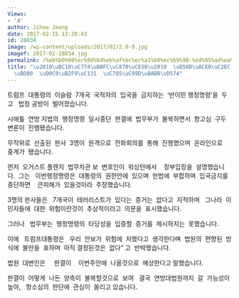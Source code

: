 ```yaml
---
Views:
- '4'
author: Jihee Jeong
date: 2017-02-15 13:28:43
id: 28834
image: /wp-content/uploads/2017/02/2.0-9.jpg
imagef: 2017-02-28834.jpg
permalink: /%eb%b0%98%ec%9d%b4%eb%af%bc%ec%a1%b0%ec%b9%98-%ed%95%ad%ea%b3%a0%ec%8b%ac-%eb%b2%95%eb%ac%b4%eb%b6%80-%ed%83%80%eb%8b%b9%ec%84%b1-%ec%9e%85%ec%a6%9d%eb%aa%bb%ed%95%b4/
title: "\u2018\uBC18\uC774\uBBFC\uC870\uCE58\u2019  \uD56D\uACE0\uC2EC,   \uBC95\uBB34\
  \uBD80  \uD0C0\uB2F9\uC131  \uC785\uC99D\uBABB\uD574"
---
```


트럼프  대통령의  이슬람  7개국  국적자의  입국을  금지하는  ‘반이민 행정명령’을  두고   법정 공방이  벌어졌습니다.

시애틀  연방 지법의  행정명령  일시중단  판결에  법무부가  불복하면서  항고심  구두변론이  진행됐습니다.

무작위로  선출된  판사  3명이  원격으로  전화회의를  통해  진행했으며  온라인으로  중계가  됐습니다.

먼저  오거스트 플렌지  법무차관 보  변호인이  워싱턴에서    정부입장을  설명했습니다.  그는   이번행정명령은  대통령의  권한안에  있으며  헌법에  부합하며  입국금지를  중단하면    큰피해가  있을것이라  주장했습니다.

3명의 판사들은   7개국이  테러리스트가  있다는  증거는  없다고  지적하며   그나라  이민자들에  대한  위험이란것이  추상적이라고  의문을  표시했습니다.

그러나   법무부는  행정명령의  타당성을  입증할  증거를  제시하지는  못했습니다.

이에   트럼프대통령은   우리  안보가  위험에  처했다고  생각한다며  법원의  편향된  방식에  불만을  표하며  아직 결정된것은  없다” 고  반박했습니다.

법원  대변인은     판결이    이번주안에  나올것으로  예상한다고 말했습니다.

판결이  어떻게  나든  양측이  불복할것으로  보여   결국  연방대법원까지  갈  가능성이  높아,   항소심의  판단에  관심이  쏠리고 있습니다.

&nbsp;

&nbsp;
